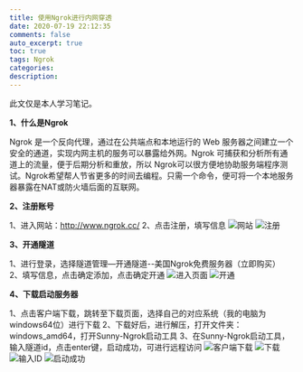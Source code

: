 ```yaml
---
title: 使用Ngrok进行内网穿透
date: 2020-07-19 22:12:35
comments: false
auto_excerpt: true
toc: true
tags: Ngrok
categories: 
description: 
---
```

此文仅是本人学习笔记。

**1、什么是Ngrok**

Ngrok 是一个反向代理，通过在公共端点和本地运行的 Web 服务器之间建立一个安全的通道，实现内网主机的服务可以暴露给外网。Ngrok 可捕获和分析所有通道上的流量，便于后期分析和重放，所以 Ngrok可以很方便地协助服务端程序测试。Ngrok希望帮人节省更多的时间去编程。只需一个命令，便可将一个本地服务器暴露在NAT或防火墙后面的互联网。

**2、注册账号**

1、进入网站：http://www.ngrok.cc/
2、点击注册，填写信息
![网站](/images/ngrok1.png)
![注册](/images/ngrok2.png)

**3、开通隧道**

1、进行登录，选择隧道管理—开通隧道--美国Ngrok免费服务器（立即购买）
2、填写信息，点击确定添加，点击确定开通
![进入页面](/images/ngrok3.png)
![开通](/images/ngrok4.png)

**4、下载启动服务器**

1、点击客户端下载，跳转至下载页面，选择自己的对应系统（我的电脑为windows64位）进行下载
2、下载好后，进行解压，打开文件夹：windows_amd64，打开Sunny-Ngrok启动工具
3、在Sunny-Ngrok启动工具，输入隧道id，点击enter键，启动成功，可进行远程访问
![客户端下载](/images/ngrok5.png)
![下载](/images/ngrok6.png)
![输入ID](/images/ngrok7.png)
![启动成功](/images/ngrok8.png)